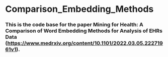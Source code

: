 # Comparison_Embedding_Methods

### This is the code base for the paper Mining for Health: A Comparison of Word Embedding Methods for Analysis of EHRs Data (https://www.medrxiv.org/content/10.1101/2022.03.05.22271961v1).
